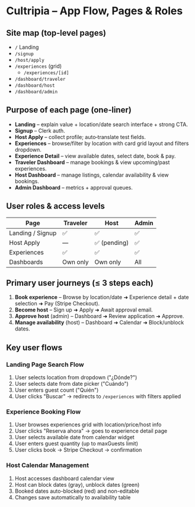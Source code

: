 # Cultripia – App Flow, Pages & Roles

## Site map (top‑level pages)

- `/` Landing
- `/signup`
- `/host/apply`
- `/experiences` (grid)
  - `/experiences/[id]`
- `/dashboard/traveler`
- `/dashboard/host`
- `/dashboard/admin`

## Purpose of each page (one‑liner)

- **Landing** – explain value + location/date search interface + strong CTA.
- **Signup** – Clerk auth.
- **Host Apply** – collect profile; auto‑translate test fields.
- **Experiences** – browse/filter by location with card grid layout and filters dropdown.
- **Experience Detail** – view available dates, select date, book & pay.
- **Traveler Dashboard** – manage bookings & view upcoming/past experiences.
- **Host Dashboard** – manage listings, calendar availability & view bookings.
- **Admin Dashboard** – metrics + approval queues.

## User roles & access levels

| Page             | Traveler | Host         | Admin |
| ---------------- | -------- | ------------ | ----- |
| Landing / Signup | ✅       | ✅           | ✅    |
| Host Apply       | —        | ✅ (pending) | ✅    |
| Experiences      | ✅       | ✅           | ✅    |
| Dashboards       | Own only | Own only     | All   |

## Primary user journeys (≤ 3 steps each)

1. **Book experience** – Browse by location/date ➜ Experience detail + date selection ➜ Pay (Stripe Checkout).
2. **Become host** – Sign up ➜ Apply ➜ Await approval email.
3. **Approve host** (admin) – Dashboard ➜ Review application ➜ Approve.
4. **Manage availability** (host) – Dashboard ➜ Calendar ➜ Block/unblock dates.

## Key user flows

### Landing Page Search Flow

1. User selects location from dropdown ("¿Dónde?")
2. User selects date from date picker ("Cuándo")
3. User enters guest count ("Quién")
4. User clicks "Buscar" → redirects to `/experiences` with filters applied

### Experience Booking Flow

1. User browses experiences grid with location/price/host info
2. User clicks "Reserva ahora" → goes to experience detail page
3. User selects available date from calendar widget
4. User enters guest quantity (up to maxGuests limit)
5. User clicks book → Stripe Checkout → confirmation

### Host Calendar Management

1. Host accesses dashboard calendar view
2. Host can block dates (gray), unblock dates (green)
3. Booked dates auto-blocked (red) and non-editable
4. Changes save automatically to availability table
